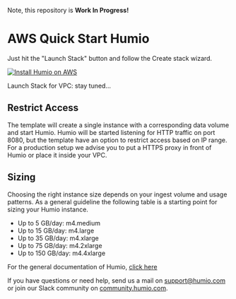 Note, this repository is **Work In Progress!**

# AWS Quick Start Humio

Just hit the "Launch Stack" button and follow the Create stack wizard.

[![Install Humio on AWS](https://s3.amazonaws.com/cloudformation-examples/cloudformation-launch-stack.png "Install Humio on AWS")](https://console.aws.amazon.com/cloudformation/home?#/stacks/new?stackName=Humio&templateURL=https://s3-eu-west-1.amazonaws.com/humio-aws-quick-start/single-server-cloud-formation.json)

Launch Stack for VPC: stay tuned...

## Restrict Access

The template will create a single instance with a corresponding data
volume and start Humio. Humio will be started listening for HTTP
traffic on port 8080, but the template have an option to restrict
access based on IP range. For a production setup we advise you to put a
HTTPS proxy in front of Humio or place it inside your VPC.

## Sizing

Choosing the right instance size depends on your ingest volume and
usage patterns. As a general guideline the following table is a
starting point for sizing your Humio instance.

- Up to 5 GB/day: m4.medium
- Up to 15 GB/day: m4.large
- Up to 35 GB/day: m4.xlarge
- Up to 75 GB/day: m4.2xlarge
- Up to 150 GB/day: m4.4xlarge

For the general documentation of Humio, [click
here](https://cloud.humio.com/docs/)

If you have questions or need help, send us a mail on
[support@humio.com](mailto:support@humio.com) or join our Slack
community on [community.humio.com](http://community.humio.com).